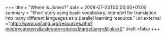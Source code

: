 +++
title = "Where is James?"
date = 2008-07-24T00:00:00+01:00
summary = "Short story using basic vocabulary, intended for translation into many different languages as a parallel learning resource."
url_external ="http://www.unilang.org/resources.php?mode=category&category=stories&targetlang=&links=0"
draft =false
+++




